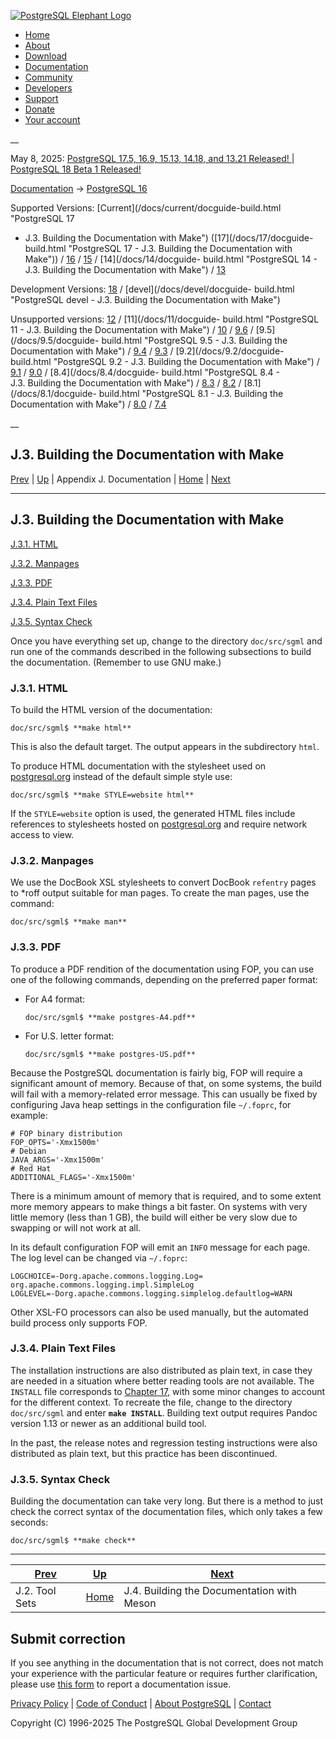 [ ![PostgreSQL Elephant Logo](/media/img/about/press/elephant.png) ](/)

  * [Home](/ "Home")
  * [About](/about/ "About")
  * [Download](/download/ "Download")
  * [Documentation](/docs/ "Documentation")
  * [Community](/community/ "Community")
  * [Developers](/developer/ "Developers")
  * [Support](/support/ "Support")
  * [Donate](/about/donate/ "Donate")
  * [Your account](/account/ "Your account")

__

May 8, 2025: [ PostgreSQL 17.5, 16.9, 15.13, 14.18, and 13.21 Released! ](/about/news/postgresql-175-169-1513-1418-and-1321-released-3072/) | [ PostgreSQL 18 Beta 1 Released! ](/about/news/postgresql-18-beta-1-released-3070/)

[Documentation](/docs/ "Documentation") -> [PostgreSQL
16](/docs/16/index.html)

Supported Versions: [Current](/docs/current/docguide-build.html "PostgreSQL 17
- J.3. Building the Documentation with Make") ([17](/docs/17/docguide-
build.html "PostgreSQL 17 - J.3. Building the Documentation with Make")) /
[16](/docs/16/docguide-build.html "PostgreSQL 16 - J.3. Building the
Documentation with Make") / [15](/docs/15/docguide-build.html "PostgreSQL 15 -
J.3. Building the Documentation with Make") / [14](/docs/14/docguide-
build.html "PostgreSQL 14 - J.3. Building the Documentation with Make") /
[13](/docs/13/docguide-build.html "PostgreSQL 13 - J.3. Building the
Documentation with Make")

Development Versions: [18](/docs/18/docguide-build.html "PostgreSQL 18 -
J.3. Building the Documentation with Make") / [devel](/docs/devel/docguide-
build.html "PostgreSQL devel - J.3. Building the Documentation with Make")

Unsupported versions: [12](/docs/12/docguide-build.html "PostgreSQL 12 -
J.3. Building the Documentation with Make") / [11](/docs/11/docguide-
build.html "PostgreSQL 11 - J.3. Building the Documentation with Make") /
[10](/docs/10/docguide-build.html "PostgreSQL 10 - J.3. Building the
Documentation with Make") / [9.6](/docs/9.6/docguide-build.html "PostgreSQL
9.6 - J.3. Building the Documentation with Make") / [9.5](/docs/9.5/docguide-
build.html "PostgreSQL 9.5 - J.3. Building the Documentation with Make") /
[9.4](/docs/9.4/docguide-build.html "PostgreSQL 9.4 - J.3. Building the
Documentation with Make") / [9.3](/docs/9.3/docguide-build.html "PostgreSQL
9.3 - J.3. Building the Documentation with Make") / [9.2](/docs/9.2/docguide-
build.html "PostgreSQL 9.2 - J.3. Building the Documentation with Make") /
[9.1](/docs/9.1/docguide-build.html "PostgreSQL 9.1 - J.3. Building the
Documentation with Make") / [9.0](/docs/9.0/docguide-build.html "PostgreSQL
9.0 - J.3. Building the Documentation with Make") / [8.4](/docs/8.4/docguide-
build.html "PostgreSQL 8.4 - J.3. Building the Documentation with Make") /
[8.3](/docs/8.3/docguide-build.html "PostgreSQL 8.3 - J.3. Building the
Documentation with Make") / [8.2](/docs/8.2/docguide-build.html "PostgreSQL
8.2 - J.3. Building the Documentation with Make") / [8.1](/docs/8.1/docguide-
build.html "PostgreSQL 8.1 - J.3. Building the Documentation with Make") /
[8.0](/docs/8.0/docguide-build.html "PostgreSQL 8.0 - J.3. Building the
Documentation with Make") / [7.4](/docs/7.4/docguide-build.html "PostgreSQL
7.4 - J.3. Building the Documentation with Make")

__

J.3. Building the Documentation with Make  
---  
[Prev](docguide-toolsets.html "J.2. Tool Sets")  | [Up](docguide.html "Appendix J. Documentation") | Appendix J. Documentation | [Home](index.html "PostgreSQL 16.9 Documentation") |  [Next](docguide-build-meson.html "J.4. Building the Documentation with Meson")  
  
* * *

## J.3. Building the Documentation with Make #

[J.3.1. HTML](docguide-build.html#DOCGUIDE-BUILD-HTML)

[J.3.2. Manpages](docguide-build.html#DOCGUIDE-BUILD-MANPAGES)

[J.3.3. PDF](docguide-build.html#DOCGUIDE-BUILD-PDF)

[J.3.4. Plain Text Files](docguide-build.html#DOCGUIDE-BUILD-PLAIN-TEXT)

[J.3.5. Syntax Check](docguide-build.html#DOCGUIDE-BUILD-SYNTAX-CHECK)

Once you have everything set up, change to the directory `doc/src/sgml` and
run one of the commands described in the following subsections to build the
documentation. (Remember to use GNU make.)

### J.3.1. HTML #

To build the HTML version of the documentation:

    
    
    doc/src/sgml$ **make html**
    

This is also the default target. The output appears in the subdirectory
`html`.

To produce HTML documentation with the stylesheet used on
[postgresql.org](https://www.postgresql.org/docs/current/) instead of the
default simple style use:

    
    
    doc/src/sgml$ **make STYLE=website html**
    

If the `STYLE=website` option is used, the generated HTML files include
references to stylesheets hosted on
[postgresql.org](https://www.postgresql.org/docs/current/) and require network
access to view.

### J.3.2. Manpages #

We use the DocBook XSL stylesheets to convert DocBook `refentry` pages to
*roff output suitable for man pages. To create the man pages, use the command:

    
    
    doc/src/sgml$ **make man**
    

### J.3.3. PDF #

To produce a PDF rendition of the documentation using FOP, you can use one of
the following commands, depending on the preferred paper format:

  * For A4 format:
        
        doc/src/sgml$ **make postgres-A4.pdf**
        

  * For U.S. letter format:
        
        doc/src/sgml$ **make postgres-US.pdf**
        

Because the PostgreSQL documentation is fairly big, FOP will require a
significant amount of memory. Because of that, on some systems, the build will
fail with a memory-related error message. This can usually be fixed by
configuring Java heap settings in the configuration file `~/.foprc`, for
example:

    
    
    # FOP binary distribution
    FOP_OPTS='-Xmx1500m'
    # Debian
    JAVA_ARGS='-Xmx1500m'
    # Red Hat
    ADDITIONAL_FLAGS='-Xmx1500m'
    

There is a minimum amount of memory that is required, and to some extent more
memory appears to make things a bit faster. On systems with very little memory
(less than 1 GB), the build will either be very slow due to swapping or will
not work at all.

In its default configuration FOP will emit an `INFO` message for each page.
The log level can be changed via `~/.foprc`:

    
    
    LOGCHOICE=-Dorg.apache.commons.logging.Log=​org.apache.commons.logging.impl.SimpleLog
    LOGLEVEL=-Dorg.apache.commons.logging.simplelog.defaultlog=WARN
    

Other XSL-FO processors can also be used manually, but the automated build
process only supports FOP.

### J.3.4. Plain Text Files #

The installation instructions are also distributed as plain text, in case they
are needed in a situation where better reading tools are not available. The
`INSTALL` file corresponds to [Chapter 17](installation.html
"Chapter 17. Installation from Source Code"), with some minor changes to
account for the different context. To recreate the file, change to the
directory `doc/src/sgml` and enter **`make INSTALL`**. Building text output
requires Pandoc version 1.13 or newer as an additional build tool.

In the past, the release notes and regression testing instructions were also
distributed as plain text, but this practice has been discontinued.

### J.3.5. Syntax Check #

Building the documentation can take very long. But there is a method to just
check the correct syntax of the documentation files, which only takes a few
seconds:

    
    
    doc/src/sgml$ **make check**
    

* * *

[Prev](docguide-toolsets.html "J.2. Tool Sets")  | [Up](docguide.html "Appendix J. Documentation") |  [Next](docguide-build-meson.html "J.4. Building the Documentation with Meson")  
---|---|---  
J.2. Tool Sets  | [Home](index.html "PostgreSQL 16.9 Documentation") |  J.4. Building the Documentation with Meson  
  
## Submit correction

If you see anything in the documentation that is not correct, does not match
your experience with the particular feature or requires further clarification,
please use [this form](/account/comments/new/16/docguide-build.html/) to
report a documentation issue.

[Privacy Policy](/about/privacypolicy) | [Code of Conduct](/about/policies/coc/) | [About PostgreSQL](/about/) | [Contact](/about/contact/)  

Copyright (C) 1996-2025 The PostgreSQL Global Development Group

